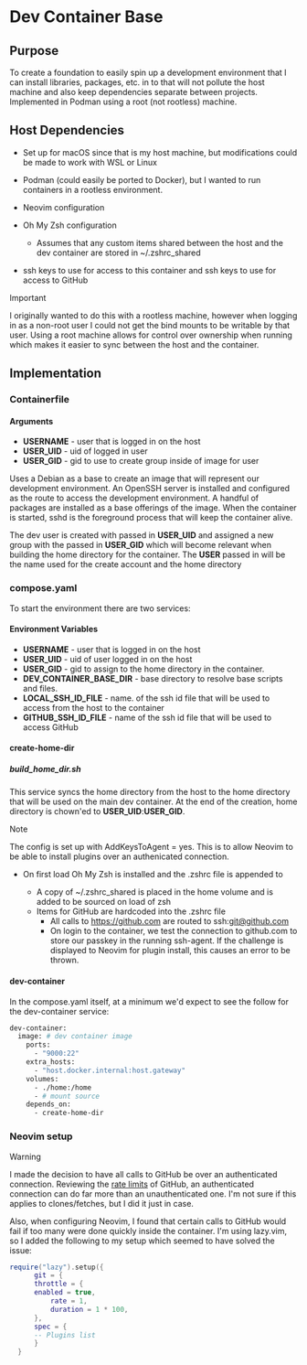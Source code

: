 # Dev Container Base

## Purpose

To create a foundation to easily spin up a development environment that I can install libraries, packages, etc. in to that will not pollute the host machine and also keep dependencies separate between projects. Implemented in Podman using a root (not rootless) machine.

## Host Dependencies

* Set up for macOS since that is my host machine, but modifications could be made to work with WSL or Linux
* Podman (could easily be ported to Docker), but I wanted to run containers in a rootless environment.
* Neovim configuration
* Oh My Zsh configuration
  * Assumes that any custom items shared between the host and the dev container are stored in ~/.zshrc_shared

* ssh keys to use for access to this container and ssh keys to use for access to GitHub

> [!IMPORTANT]
>
> I originally wanted to do this with a rootless machine, however when logging in as a non-root user I could not get the bind mounts to be writable by that user. Using a root machine allows for control over ownership when running which makes it easier to sync between the host and the container.

## Implementation

### Containerfile

#### Arguments

- **USERNAME** - user that is logged in on the host
- **USER_UID** - uid of logged in user
- **USER_GID** - gid to use to create group inside of image for user

Uses a Debian as a base to create an image that will represent our development environment. An OpenSSH server is installed and configured as the route to access the development environment. A handful of packages are installed as a base offerings of the image. When the container is started, sshd is the foreground process that will keep the container alive.

The dev user is created with passed in **USER_UID** and assigned a new group with the passed in **USER_GID** which will become relevant when building the home directory for the container. The **USER** passed in will be the name used for the create account and the home directory

### compose.yaml

To start the environment there are two services:

#### Environment Variables

- **USERNAME** - user that is logged in on the host
- **USER_UID** - uid of user logged in on the host
- **USER_GID** - gid to assign to the home directory in the container.
- **DEV_CONTAINER_BASE_DIR** - base directory to resolve base scripts and files.
- **LOCAL_SSH_ID_FILE** - name. of the ssh id file that will be used to access from the host to the container
- **GITHUB_SSH_ID_FILE** - name of the ssh id file that will be used to access GitHub

#### create-home-dir

##### build_home_dir.sh
This service syncs the home directory from the host to the home directory that will be used on the main dev container. At the end of the creation, home directory is chown'ed to **USER_UID**:**USER_GID**.

> [!NOTE]
>
> The config is set up with AddKeysToAgent = yes. This is to allow Neovim to be able to install plugins over an authenicated connection.

* On first load Oh My Zsh is installed and the .zshrc file is appended to

  * A copy of ~/.zshrc_shared is placed in the home volume and is added to be sourced on load of zsh
  * Items for GitHub are hardcoded into the .zshrc file
    * All calls to https://github.com are routed to ssh:git@github.com
    * On login to the container, we test the connection to github.com to store our passkey in the running ssh-agent. If the challenge is displayed to Neovim for plugin install, this causes an error to be thrown.



#### dev-container

In the compose.yaml itself, at a minimum we'd expect to see the follow for the dev-container service:

```dockerfile
dev-container:
  image: # dev container image
    ports:    
      - "9000:22"
    extra_hosts:
      - "host.docker.internal:host.gateway"
    volumes:
      - ./home:/home
      - # mount source
    depends_on:
      - create-home-dir
```

### Neovim setup

> [!WARNING]
>
> I made the decision to have all calls to GitHub be over an authenticated connection. Reviewing the [rate limits](https://docs.github.com/en/rest/using-the-rest-api/rate-limits-for-the-rest-api) of GitHub, an authenticated connection can do far more than an unauthenticated one. I'm not sure if this applies to clones/fetches, but I did it just in case.
>
> Also, when configuring Neovim, I found that certain calls to GitHub would fail if too many were done quickly inside the container. I'm using lazy.vim, so I added the following to my setup which seemed to have solved the issue:
>
> ```lua
> require("lazy").setup({
>   	git = {
>      	throttle = {
>      	enabled = true,
>       	rate = 1,
>       	duration = 1 * 100,
>     	},
>   	spec = {
>     	-- Plugins list
>    	}
>   }
> ```

